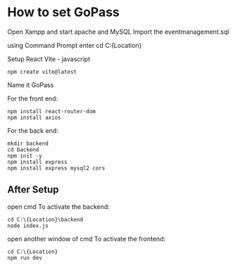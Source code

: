 # How to set GoPass

Open Xampp and start apache and MySQL
Import the eventmanagement.sql

using Command Prompt enter
cd C:\{Location}

Setup React Vite - javascript
```
npm create vite@latest
```
Name it GoPass


For the front end:
```
npm install react-router-dom
npm install axios
```

For the back end:
```
mkdir backend
cd backend
npm init -y
npm install express
npm install express mysql2 cors
```


## After Setup
open cmd
To activate the backend:
```
cd C:\{Location}\backend
node index.js
```

open another window of cmd
To activate the frontend:
```
cd C:\{Location}
npm run dev
```

